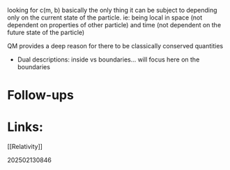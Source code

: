  looking for c(m, b) basically the only thing it can be subject to depending only on the current state of the particle. ie: being local in space (not dependent on properties of other particle) and time (not dependent on the future state of the particle)

QM provides a deep reason for there to be classically conserved quantities

- Dual descriptions: inside vs boundaries... will focus here on the boundaries

# Follow-ups


# Links: 
[[Relativity]]


202502130846
